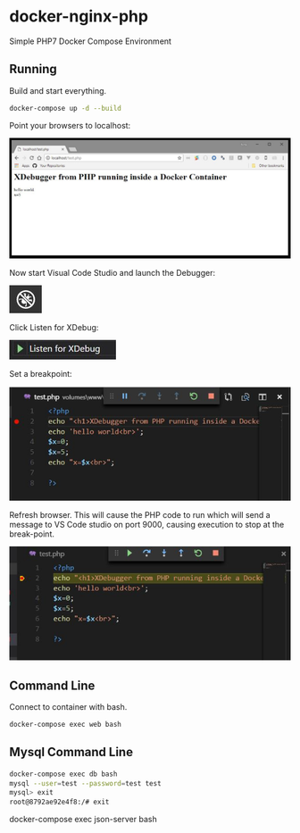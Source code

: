# docker-nginx-php
Simple PHP7 Docker Compose Environment


## Running
Build and start everything.
```sh
docker-compose up -d --build
```

Point your browsers to localhost:

![Picture of browser](./docs/images/php.jpg "PHP running inside Docker")

Now start Visual Code Studio and launch the Debugger:

![Picture of Icon](./docs/images/vscode-debugger.jpg "VSCode Launch Debugger")

Click Listen for XDebug:

![Picture of button](./docs/images/listen-to-xdebug.jpg "Listen to XDebug")

Set a breakpoint:

![Picture of Text Editor](./docs/images/set-break-point.jpg "Set a break-point.")

Refresh browser. This will cause the PHP code to run which will send a message to VS Code studio on port 9000, causing execution to stop at the break-point.


![Picture of Text Editor](./docs/images/stopped-at-a-breakpoint.jpg "Execution is halting.")







## Command Line
Connect to container with bash.
```sh
docker-compose exec web bash
```


## Mysql Command Line
```sh
docker-compose exec db bash
mysql --user=test --password=test test
mysql> exit
root@8792ae92e4f8:/# exit
```

docker-compose exec json-server bash

